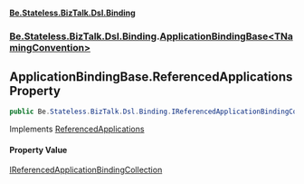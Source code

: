 #### [Be.Stateless.BizTalk.Dsl.Binding](README.md 'README')
### [Be.Stateless.BizTalk.Dsl.Binding](Be.Stateless.BizTalk.Dsl.Binding.md 'Be.Stateless.BizTalk.Dsl.Binding').[ApplicationBindingBase&lt;TNamingConvention&gt;](ApplicationBindingBase_TNamingConvention_.md 'Be.Stateless.BizTalk.Dsl.Binding.ApplicationBindingBase<TNamingConvention>')

## ApplicationBindingBase<TNamingConvention>.ReferencedApplications Property

```csharp
public Be.Stateless.BizTalk.Dsl.Binding.IReferencedApplicationBindingCollection ReferencedApplications { get; }
```

Implements [ReferencedApplications](IApplicationBinding.ReferencedApplications.md 'Be.Stateless.BizTalk.Dsl.Binding.IApplicationBinding.ReferencedApplications')

#### Property Value
[IReferencedApplicationBindingCollection](IReferencedApplicationBindingCollection.md 'Be.Stateless.BizTalk.Dsl.Binding.IReferencedApplicationBindingCollection')